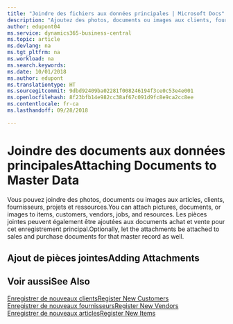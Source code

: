 ```yaml
---
title: "Joindre des fichiers aux données principales | Microsoft Docs"
description: "Ajoutez des photos, documents ou images aux clients, fournisseurs et autres enregistrements principaux, ou ajoutez-les en pièces jointes aux factures."
author: edupont04
ms.service: dynamics365-business-central
ms.topic: article
ms.devlang: na
ms.tgt_pltfrm: na
ms.workload: na
ms.search.keywords: 
ms.date: 10/01/2018
ms.author: edupont
ms.translationtype: HT
ms.sourcegitcommit: 9dbd92409ba02281f008246194f3ce0c53e4e001
ms.openlocfilehash: 8f23bfb14e982cc38af67c091d9fc8e9ca2cc8ee
ms.contentlocale: fr-ca
ms.lasthandoff: 09/28/2018

---
```

# <a name="attaching-documents-to-master-data"></a><span data-ttu-id="f4701-103">Joindre des documents aux données principales</span><span class="sxs-lookup"><span data-stu-id="f4701-103">Attaching Documents to Master Data</span></span>
<span data-ttu-id="f4701-104">Vous pouvez joindre des photos, documents ou images aux articles, clients, fournisseurs, projets et ressources.</span><span class="sxs-lookup"><span data-stu-id="f4701-104">You can attach pictures, documents, or images to items, customers, vendors, jobs, and resources.</span></span> <span data-ttu-id="f4701-105">Les pièces jointes peuvent également être ajoutées aux documents achat et vente pour cet enregistrement principal.</span><span class="sxs-lookup"><span data-stu-id="f4701-105">Optionally, let the attachments be attached to sales and purchase documents for that master record as well.</span></span>  

## <a name="adding-attachments"></a><span data-ttu-id="f4701-106">Ajout de pièces jointes</span><span class="sxs-lookup"><span data-stu-id="f4701-106">Adding Attachments</span></span>


## <a name="see-also"></a><span data-ttu-id="f4701-107">Voir aussi</span><span class="sxs-lookup"><span data-stu-id="f4701-107">See Also</span></span>
[<span data-ttu-id="f4701-108">Enregistrer de nouveaux clients</span><span class="sxs-lookup"><span data-stu-id="f4701-108">Register New Customers</span></span>](sales-how-register-new-customers.md)  
[<span data-ttu-id="f4701-109">Enregistrer de nouveaux fournisseurs</span><span class="sxs-lookup"><span data-stu-id="f4701-109">Register New Vendors</span></span>](purchasing-how-register-new-vendors.md)  
[<span data-ttu-id="f4701-110">Enregistrer de nouveaux articles</span><span class="sxs-lookup"><span data-stu-id="f4701-110">Register New Items</span></span>](inventory-how-register-new-items.md)  

